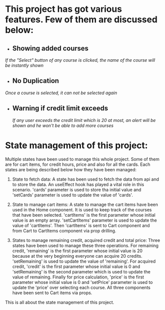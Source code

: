 # This project has got various features. Few of them are discussed below:

- ## Showing added courses

_If the "Select" button of any course is clicked, the name of the course will be instantly shown_

- ## No Duplication

_Once a course is selected, it can not be selected again_

- ## Warning if credit limit exceeds
  _If any user exceeds the credit limit which is 20 at most, an alert will be shown and he won't be able to add more courses_

# State management of this project:

Multiple states have been used to manage this whole project. Some of them are for cart items, for credit hours, price and also for all the cards. Each states are being described below how they have been managed:

1.  State to fetch data: A state has been used to fetch the data from api and to store the data. An useEffect hook has played a vital role in this scenario. 'cards' parameter is used to store tha initial value and 'setCards' parameter is used to update the value of 'cards'.

2.  State to manage cart items: A state to manage the cart items have been used in the Home component. It is used to keep track of the courses that have been selected. 'cartItems' is the first parameter whose initial value is an empty array. 'setCartItems' parameter is used to update the value of 'cartItems'. Then 'cartItems' is sent to Cart component and from Cart to CartItems component via prop drilling.

3.  States to manage remaining credit, acquired credit and total price: Three states have been used to manage these three operations. For remaining credit, 'remaining' is the first parameter whose initial value is 20 because at the very beginning everyone can acquire 20 credits. 'setRemaining' is used to update the value of 'remaining'. For acquired credit, 'credit' is the first parameter whose initial value is 0 and 'setRemaining' is the second parameter which is used to update the value of remaining. Finally for price calculation, 'price' is the first parameter whose initial value is 0 and 'setPrice' parameter is used to update the 'price' over selecting each course. All three components have been sent to Cart items via props.

This is all about the state management of this project.
